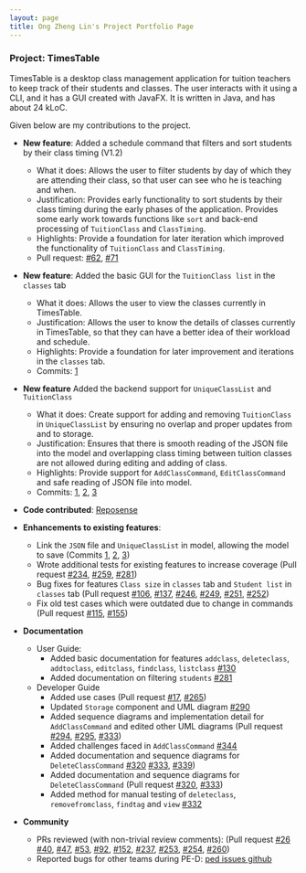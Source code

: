 ```yaml
---
layout: page
title: Ong Zheng Lin's Project Portfolio Page
---
```


### Project: TimesTable

TimesTable is a desktop class management application for tuition teachers to keep track of their students 
and classes. The user interacts with it using a CLI, and it has a GUI created with JavaFX. It is written in Java, 
and has about 24 kLoC.

Given below are my contributions to the project.

* **New feature**: Added a schedule command that filters and sort students by their class timing (V1.2)
  * What it does: Allows the user to filter students by day of which they are attending their class, so that user 
    can see who he is teaching and when.
  * Justification:  Provides early functionality to sort students by their class timing during the early phases of 
    the application. Provides some early work towards functions like `sort` and back-end processing of 
    `TuitionClass` and `ClassTiming`.
  * Highlights: Provide a foundation for later iteration which improved the functionality of `TuitionClass` and `ClassTiming`.
  * Pull request: [\#62](https://github.com/AY2122S1-CS2103T-F11-1/tp/pull/62), [\#71](https://github.com/AY2122S1-CS2103T-F11-1/tp/pull/71)

* **New feature**: Added the basic GUI for the `TuitionClass list` in the `classes` tab 
    * What it does: Allows the user to view the classes currently in TimesTable.
    * Justification: Allows the user to know the details of classes currently in TimesTable, so that they can have a 
      better idea of their workload and schedule.
    * Highlights: Provide a foundation for later improvement and iterations in the `classes` tab.
    * Commits: [1](https://github.com/AY2122S1-CS2103T-F11-1/tp/commit/e632b2de0b0f44bc67e84de601d8632e28696bf1)
    
* **New feature** Added the backend support for `UniqueClassList` and `TuitionClass`
    * What it does: Create support for adding and removing `TuitionClass` in `UniqueClassList` by ensuring no 
      overlap and proper updates from and to storage.
    * Justification: Ensures that there is smooth reading of the JSON file into the model and overlapping class 
      timing between tuition classes are not allowed during editing and adding of class.
    * Highlights: Provide support for `AddClassCommand`, `EditClassCommand` and safe reading of JSON file into model.
    * Commits: [1](https://github.com/AY2122S1-CS2103T-F11-1/tp/commit/7ddac4e24d6abc6da6b669c0daf50a85601c3f5a),
    [2](https://github.com/AY2122S1-CS2103T-F11-1/tp/commit/d344612297e2d21c988653b51a7eaa7d409cdacb),
    [3](https://github.com/AY2122S1-CS2103T-F11-1/tp/commit/39d388fd3f0bf55dd3dcab9995d41ccf0419f0c6)  

* **Code contributed**: [Reposense](https://nus-cs2103-ay2122s1.github.io/tp-dashboard/?search=f11&sort=groupTitle&sortWithin=title&timeframe=commit&mergegroup=&groupSelect=groupByRepos&breakdown=true&checkedFileTypes=docs~functional-code~test-code~other&since=2021-09-17&tabOpen=true&tabType=authorship&tabAuthor=Ongzl&tabRepo=AY2122S1-CS2103T-F11-1%2Ftp%5Bmaster%5D&authorshipIsMergeGroup=false&authorshipFileTypes=docs~functional-code~test-code~other&authorshipIsBinaryFileTypeChecked=false)
  
* **Enhancements to existing features**:
    * Link the `JSON` file and `UniqueClassList` in model, allowing the model to save (Commits
      [1](https://github.com/AY2122S1-CS2103T-F11-1/tp/commit/7ddac4e24d6abc6da6b669c0daf50a85601c3f5a),
      [2](https://github.com/AY2122S1-CS2103T-F11-1/tp/commit/d344612297e2d21c988653b51a7eaa7d409cdacb),
      [3](https://github.com/AY2122S1-CS2103T-F11-1/tp/commit/39d388fd3f0bf55dd3dcab9995d41ccf0419f0c6))
    * Wrote additional tests for existing features to increase coverage (Pull request 
      [\#234](https://github.com/AY2122S1-CS2103T-F11-1/tp/pull/234),
      [\#259](https://github.com/AY2122S1-CS2103T-F11-1/tp/pull/259),
      [\#281](https://github.com/AY2122S1-CS2103T-F11-1/tp/pull/281))
    * Bug fixes for features `Class size` in `classes` tab and `Student list` in `classes` tab (Pull request 
      [\#106](https://github.com/AY2122S1-CS2103T-F11-1/tp/pull/106),
      [\#137](https://github.com/AY2122S1-CS2103T-F11-1/tp/pull/137),
      [\#246](https://github.com/AY2122S1-CS2103T-F11-1/tp/pull/246),
      [\#249](https://github.com/AY2122S1-CS2103T-F11-1/tp/pull/249),
      [\#251](https://github.com/AY2122S1-CS2103T-F11-1/tp/pull/251),
      [\#252](https://github.com/AY2122S1-CS2103T-F11-1/tp/pull/252))
    * Fix old test cases which were outdated due to change in commands (Pull request [\#115](https://github.com/AY2122S1-CS2103T-F11-1/tp/pull/115), [\#155](https://github.com/AY2122S1-CS2103T-F11-1/tp/pull/155))
  
* **Documentation**
  * User Guide:
    * Added basic documentation for features `addclass`, `deleteclass`, `addtoclass`, `editclass`, `findclass`, 
      `listclass` [\#130](https://github.com/AY2122S1-CS2103T-F11-1/tp/pull/130)
    * Added documentation on filtering `students` [\#281](https://github.com/AY2122S1-CS2103T-F11-1/tp/pull/281)
  * Developer Guide
    * Added use cases (Pull request 
      [\#17](https://github.com/AY2122S1-CS2103T-F11-1/tp/pull/17),
      [\#265](https://github.com/AY2122S1-CS2103T-F11-1/tp/pull/265))
    * Updated `Storage` component and UML diagram [\#290](https://github.com/AY2122S1-CS2103T-F11-1/tp/pull/290)
    * Added sequence diagrams and implementation detail for `AddClassCommand` and edited other UML diagrams (Pull request
      [\#294](https://github.com/AY2122S1-CS2103T-F11-1/tp/pull/294),
      [\#295](https://github.com/AY2122S1-CS2103T-F11-1/tp/pull/295),
      [\#333](https://github.com/AY2122S1-CS2103T-F11-1/tp/pull/333))
    * Added challenges faced in `AddClassCommand` [\#344](https://github.com/AY2122S1-CS2103T-F11-1/tp/pull/333)
    * Added documentation and sequence diagrams for `DeleteClassCommand` [\#320](https://github.com/AY2122S1-CS2103T-F11-1/tp/pull/320)
      [\#333](https://github.com/AY2122S1-CS2103T-F11-1/tp/pull/333),
      [\#339](https://github.com/AY2122S1-CS2103T-F11-1/tp/pull/339))     
    * Added documentation and sequence diagrams for `DeleteClassCommand` (Pull request 
      [\#320](https://github.com/AY2122S1-CS2103T-F11-1/tp/pull/320),
      [\#333](https://github.com/AY2122S1-CS2103T-F11-1/tp/pull/333))
    * Added method for manual testing of `deleteclass`, `removefromclass`, `findtag` and `view` [\#332](https://github.com/AY2122S1-CS2103T-F11-1/tp/pull/332)
* **Community**
  * PRs reviewed (with non-trivial review comments): (Pull request 
    [\#26](https://github.com/AY2122S1-CS2103T-F11-1/tp/pull/26)
    [\#40](https://github.com/AY2122S1-CS2103T-F11-1/tp/pull/40),
    [\#47](https://github.com/AY2122S1-CS2103T-F11-1/tp/pull/47#partial-pull-merging),
    [\#53](https://github.com/AY2122S1-CS2103T-F11-1/tp/pull/53),
    [\#92](https://github.com/AY2122S1-CS2103T-F11-1/tp/pull/92),
    [\#152](https://github.com/AY2122S1-CS2103T-F11-1/tp/pull/152),
    [\#237](https://github.com/AY2122S1-CS2103T-F11-1/tp/pull/237),
    [\#253](https://github.com/AY2122S1-CS2103T-F11-1/tp/pull/253),
    [\#254](https://github.com/AY2122S1-CS2103T-F11-1/tp/pull/254),
    [\#260](https://github.com/AY2122S1-CS2103T-F11-1/tp/pull/260))
  * Reported bugs for other teams during PE-D: [ped issues github](https://github.com/Ongzl/ped/issues)
  
